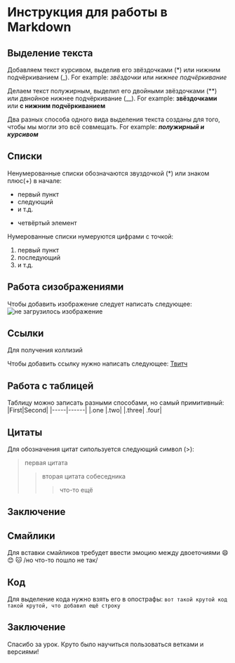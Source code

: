 # Инструкция для работы в  Markdown

## Выделение текста

Добавляем текст курсивом, выделив его звёздочками (*) или нижним подчёркиванием (_). For example: *звёздочки* или _нижнее подчёркивание_

Делаем текст полужирным, выделил его двойными звёздочками (**) или двнойное нижнее подчёркивание (__). For example: **звёздочками** или __с нижним подчёркиванием__

Два разных способа одного вида выделения текста созданы для того, чтобы мы могли это всё совмещать. For example: __*полужирный и курсивом*__


## Списки

Ненумерованные списки обозначаются звуздочкой (*) или знаком плюс(+) в начале:
* первый пункт
* следующий
* и т.д.
+ четвёртый элемент

Нумерованные списки нумеруются цифрами с точкой:
1. первый пункт
2. последующий
3. и т.д.

## Работа  сизображениями

Чтобы добавить изображение следует написать следующее:
![не загрузилось изображение](landscape.jpg)
## Ссылки
Для получения коллизий

Чтобы добавить ссылку нужно написать следующее:
[Твитч](https://www.twitch.tv)

## Работа с таблицей 

Таблицу можно записать разными способами, но самый примитивный:
|First|Second|
|-----|------|
|.one |.two|
|.three| .four|


## Цитаты

Для обозначения цитат сипользуется следующий символ (>):
> первая цитата
>> вторая цитата собеседника
>>> что-то ещё
## Заключение
## Смайлики

Для вставки смайликов требудет ввести эмоцию между двоеточиями
:smile:
:blush:
:cat:
/но что-то пошло не так/

## Код

Для выделение кода нужно взять его в опострафы:
`вот такой крутой код`
`такой крутой, что добавил ещё строку`


## Заключение

Спасибо за урок. Круто было научиться пользоваться ветками и версиями!